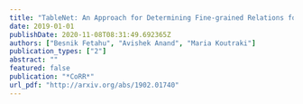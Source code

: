 ```yaml
---
title: "TableNet: An Approach for Determining Fine-grained Relations for Wikipedia Tables"
date: 2019-01-01
publishDate: 2020-11-08T08:31:49.692365Z
authors: ["Besnik Fetahu", "Avishek Anand", "Maria Koutraki"]
publication_types: ["2"]
abstract: ""
featured: false
publication: "*CoRR*"
url_pdf: "http://arxiv.org/abs/1902.01740"
---
```


